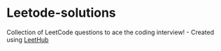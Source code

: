 # Leetode-solutions
Collection of LeetCode questions to ace the coding interview! - Created using [LeetHub](https://github.com/QasimWani/LeetHub)
